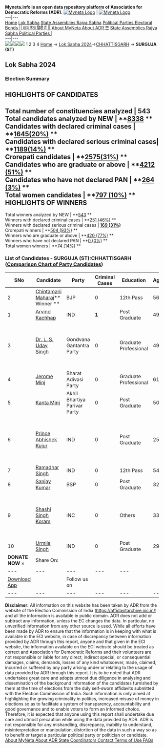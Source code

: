 **Myneta.info is an open data repository platform of Association for Democratic Reforms (ADR).**
[![Myneta Logo](https://www.myneta.info/lib/img/myneta-logo.png)](https://www.myneta.info/) | [![Myneta Logo](https://www.myneta.info/lib/img/adr-logo.png)](https://adrindia.org)  
---|---  
[Home](https://www.myneta.info/) [Lok Sabha](https://www.myneta.info/#ls "Lok Sabha") [ State Assemblies ](https://www.myneta.info/#sa "State Assemblies") [Rajya Sabha](https://www.myneta.info/#rs "Rajya Sabha") [Political Parties ](https://www.myneta.info/party "Political Parties") [ Electoral Bonds ](https://www.myneta.info/electoral_bonds "Electoral Bonds") [ || माय नेता हिंदी में || ](https://translate.google.co.in/translate?prev=hp&hl=en&js=y&u=www.myneta.info&sl=en&tl=hi&history_state0=) [ About MyNeta ](https://adrindia.org/content/about-myneta) [ About ADR ](https://adrindia.org/about-adr/who-we-are) [☰](javascript:void\(0\))
[ State Assemblies ](https://www.myneta.info/#sa "State Assemblies") [ Rajya Sabha ](https://www.myneta.info/#rs "Rajya Sabha") [ Political Parties ](https://www.myneta.info/party "Political Parties")
|   
---|---  
![](https://www.myneta.info/lib/img/banner/banner-1.png)![](https://www.myneta.info/lib/img/banner/banner-2.png)![](https://www.myneta.info/lib/img/banner/banner-3.png)![](https://www.myneta.info/lib/img/banner/banner-4.png)
1  2  3  4 
[Home](https://www.myneta.info/) → [Lok Sabha 2024](https://www.myneta.info/LokSabha2024/)→[CHHATTISGARH](https://www.myneta.info/LokSabha2024/index.php?action=show_constituencies&state_id=7) → **SURGUJA (ST)**
### 
## Lok Sabha 2024
###  Election Summary 
HIGHLIGHTS OF CANDIDATES  
---  
Total number of constituencies analyzed |  543   
Total candidates analyzed by NEW | **[8338](https://www.myneta.info/LokSabha2024/index.php?action=summary&subAction=candidates_analyzed&sort=candidate#summary) **  
Candidates with declared criminal cases | **[1645(20%)](https://www.myneta.info/LokSabha2024/index.php?action=summary&subAction=crime&sort=candidate#summary) **  
Candidates with declared serious criminal cases| **[1189(14%)](https://www.myneta.info/LokSabha2024/index.php?action=summary&subAction=serious_crime&sort=candidate#summary) **  
Crorepati candidates | **[2575(31%)](https://www.myneta.info/LokSabha2024/index.php?action=summary&subAction=crorepati&sort=candidate#summary) **  
Candidates who are graduate or above | **[4212 (51%)](https://www.myneta.info/LokSabha2024/index.php?action=summary&subAction=education&sort=candidate#summary) **  
Candidates who have not declared PAN | **[264 (3%)](https://www.myneta.info/LokSabha2024/index.php?action=summary&subAction=without_pan&sort=candidate#summary) **  
Total women candidates | **[797 (10%)](https://www.myneta.info/LokSabha2024/index.php?action=summary&subAction=women_candidate&sort=candidate#summary) **  
HIGHLIGHTS OF WINNERS  
---  
Total winners analyzed by NEW | **[543](https://www.myneta.info/LokSabha2024/index.php?action=summary&subAction=winner_analyzed&sort=candidate#summary) **  
Winners with declared criminal cases | **[251 (46%)](https://www.myneta.info/LokSabha2024/index.php?action=summary&subAction=winner_crime&sort=candidate#summary) **  
Winners with declared serious criminal cases | **[169 (31%)](https://www.myneta.info/LokSabha2024/index.php?action=summary&subAction=winner_serious_crime&sort=candidate#summary)**  
Crorepati winners | **[504 (93%)](https://www.myneta.info/LokSabha2024/index.php?action=summary&subAction=winner_crorepati&sort=candidate#summary) **  
Winners who are graduate or above | **[420 (77%)](https://www.myneta.info/LokSabha2024/index.php?action=summary&subAction=winner_education&sort=candidate#summary) **  
Winners who have not declared PAN | **[0 (0%)](https://www.myneta.info/LokSabha2024/index.php?action=summary&subAction=winner_without_pan&sort=candidate#summary) **  
Total women winners | **[74 (14%)](https://www.myneta.info/LokSabha2024/index.php?action=summary&subAction=winner_women&sort=candidate#summary) **  
### List of Candidates - SURGUJA (ST):CHHATTISGARH ([Comparison Chart of Party Candidates](https://www.myneta.info/LokSabha2024/comparisonchart.php?constituency_id=93))
SNo | Candidate| Party| Criminal Cases| Education| Age| Total Assets| Liabilities  
---|---|---|---|---|---|---|---  
2  | [Chintamani Maharaj](https://www.myneta.info/LokSabha2024/candidate.php?candidate_id=3450)** Winner ** | BJP | 0 | 12th Pass| 56 | Rs 4,12,98,468 ~ 4 Crore+ | Rs 35,02,648 ~ 35 Lacs+  
1  | [Arvind Kachhap](https://www.myneta.info/LokSabha2024/candidate.php?candidate_id=4078) | IND | **1** | Post Graduate| 49 | Rs 20,27,402 ~ 20 Lacs+ | Rs 2,44,241 ~ 2 Lacs+  
3  | [Dr. L. S. Uday Singh](https://www.myneta.info/LokSabha2024/candidate.php?candidate_id=3449) | Gondvana Gantantra Party | 0 | Graduate Professional| 49 | ![](https://myneta.info/image_v2.php?myneta_folder=LokSabha2024&candidate_id=3449&col=ta) | ![](https://myneta.info/image_v2.php?myneta_folder=LokSabha2024&candidate_id=3449&col=lia)  
4  | [Jerome Minj](https://www.myneta.info/LokSabha2024/candidate.php?candidate_id=4757) | Bharat Adivasi Party | 0 | Graduate Professional| 61 | Rs 1,56,74,704 ~ 1 Crore+ | Rs 9,80,726 ~ 9 Lacs+  
5  | [Kanta Minj](https://www.myneta.info/LokSabha2024/candidate.php?candidate_id=4080) | Akhil Bhartiya Parivar Party | 0 | Post Graduate| 50 | Rs 34,85,000 ~ 34 Lacs+ | Rs 16,02,000 ~ 16 Lacs+  
6  | [Prince Abhishek Kujur](https://www.myneta.info/LokSabha2024/candidate.php?candidate_id=3665) | IND | 0 | Post Graduate| 25 | ![](https://myneta.info/image_v2.php?myneta_folder=LokSabha2024&candidate_id=3665&col=ta) | ![](https://myneta.info/image_v2.php?myneta_folder=LokSabha2024&candidate_id=3665&col=lia)  
7  | [Ramadhar Singh](https://www.myneta.info/LokSabha2024/candidate.php?candidate_id=4756) | IND | 0 | 12th Pass| 54 | Rs 5,40,000 ~ 5 Lacs+ | Rs 0 ~   
8  | [Sanjay Kumar](https://www.myneta.info/LokSabha2024/candidate.php?candidate_id=5256) | BSP | 0 | Post Graduate| 32 | Rs 17,93,971 ~ 17 Lacs+ | Rs 9,00,493 ~ 9 Lacs+  
9  | [Shashi Singh Koram](https://www.myneta.info/LokSabha2024/candidate.php?candidate_id=3448) | INC | 0 | Others| 33 | ![](https://myneta.info/image_v2.php?myneta_folder=LokSabha2024&candidate_id=3448&col=ta) | ![](https://myneta.info/image_v2.php?myneta_folder=LokSabha2024&candidate_id=3448&col=lia)  
10  | [Urmila Singh](https://www.myneta.info/LokSabha2024/candidate.php?candidate_id=4079) | IND | 0 | Post Graduate| 29 | Rs 91,000 ~ 91 Thou+ | Rs 0 ~   
|  **DONATE NOW** × |  Share On:  | [](https://api.whatsapp.com/send?text=https%3A%2F%2Fmyneta.info%2Fpunjab2022%2Findex.php%3Faction%3Dshow_constituencies%26state_id%3D19) | [](https://www.facebook.com/sharer/sharer.php?u=https%3A%2F%2Fmyneta.info%2Fpunjab2022%2Findex.php%3Faction%3Dshow_constituencies%26state_id%3D19) | [](https://twitter.com/share?url=https%3A%2F%2Fmyneta.info%2Fpunjab2022%2Findex.php%3Faction%3Dshow_constituencies%26state_id%3D19)  
---|---|---|---|---  
| [ Download App ](https://play.google.com/store/apps/details?id=com.webrosoft.myneta1&pcampaignid=pcampaignidMKT-Other-global-all-co-prtnr-py-PartBadge-Mar2515-1) | [](https://play.google.com/store/apps/details?id=com.webrosoft.myneta1&pcampaignid=pcampaignidMKT-Other-global-all-co-prtnr-py-PartBadge-Mar2515-1) |  Follow us on  | [](https://www.facebook.com/adrindia.org/) | [](https://twitter.com/adrspeaks) | [](https://groups.google.com/g/national-election-watch?hl=en&pli=1) | [](https://www.instagram.com/adrspeaks/) | [](https://www.youtube.com/user/adrspeaks) | [](https://sharechat.com/profile/adrspeaks)  
---|---|---|---|---|---|---|---|---  
**Disclaimer:** All information on this website has been taken by ADR from the website of the Election Commission of India (https://affidavitarchive.nic.in/) and all the information is available in public domain. ADR does not add or subtract any information, unless the EC changes the data. In particular, no unverified information from any other source is used. While all efforts have been made by ADR to ensure that the information is in keeping with what is available in the ECI website, in case of discrepancy between information provided by ADR through this report, anyone and that given in the ECI website, the information available on the ECI website should be treated as correct and Association for Democratic Reforms and their volunteers are not responsible or liable for any direct, indirect special, or consequential damages, claims, demands, losses of any kind whatsoever, made, claimed, incurred or suffered by any party arising under or relating to the usage of data provided by ADR through this report. It is to be noted that ADR undertakes great care and adopts utmost due diligence in analysing and dissemination of the background information of the candidates furnished by them at the time of elections from the duly self-sworn affidavits submitted with the Election Commission of India. Such information is only aimed at highlighting the growing criminality in politics, increased misuse of money in elections so as to facilitate a system of transparency, accountability and good governance and to enable voters to form an informed choice. Therefore, it is expected that anyone using this report shall undertake due care and utmost precaution while using the data provided by ADR. ADR is not responsible for any mishandling, discrepancy, inability to understand, misinterpretation or manipulation, distortion of the data in such a way so as to benefit or target a particular political party or politician or candidate. 
[ About MyNeta ](https://adrindia.org/content/about-myneta) [ About ADR ](https://adrindia.org/about-adr/who-we-are) [ State Coordinators ](https://adrindia.org/about-adr/state-coordinators) [ Contact ](https://adrindia.org/contact-us) [ Terms of Use ](https://adrindia.org/content/adr-terms-use) [ FAQs ](https://adrindia.org/content/faqs)
